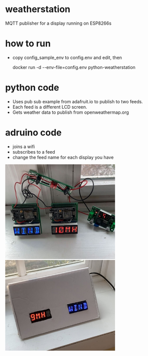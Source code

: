 # weatherstation
MQTT publisher for a display running on ESP8266s

# how to run
* copy config_sample_env to config.env and edit, then

    docker run -d --env-file=config.env   python-weatherstation

# python code
* Uses pub sub example from adafruit.io to publish to two feeds. 
* Each feed is a different LCD screen.
* Gets weather data to publish from openweathermap.org

# adruino code
* joins a wifi
* subscribes to a feed
* change the feed name for each display you have 


<img src="img/boards2.jpg" width="350">
<img src="img/display.jpg" width="350">

